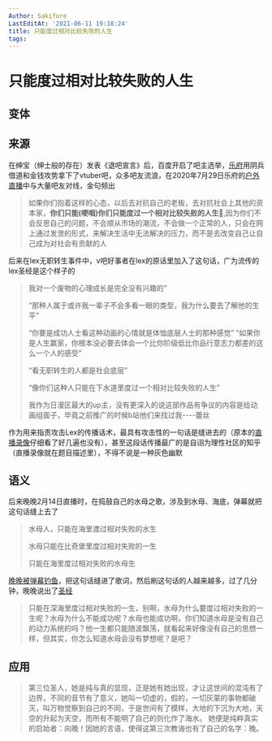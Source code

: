 ```yaml
---
Author: Sakifore
LastEditAt: '2021-06-11 19:18:24'
title: 只能度过相对比较失败的人生
tags:
---
```

# 只能度过相对比较失败的人生

## 变体

## 来源

在绅宝（绅士般的存在）发表《退吧宣言》后，百度开启了吧主选举，[乐府](https://space.bilibili.com/271887040)用阴兵借道和金钱攻势拿下了vtuber吧，众多吧友流浪，在2020年7月29日乐府的[户外直播](https://www.bilibili.com/video/BV1q64y1F7mr)中与大量吧友对线，金句频出
>如果你们抱着这样的心态，以后去对抗自己的老板，去对抗社会上其他的资本家，**你们只能(哽咽)你们只能度过一个相对比较失败的人生🤡**,因为你们不会反思自己的问题，不会顺从市场的潮流，不会做一个正常的人，只会在网上通过发泄的形式，来解决生活中无法解决的压力，而不是去改变自己让自己成为对社会有贡献的人

后来在lex无职转生事件中，v吧好事者在lex的原话里加入了这句话，广为流传的lex圣经是这个样子的
>我对一个废物的心理成长是完全没有兴趣的”
>
>“那种人属于或许我一辈子不会多看一眼的类型，我为什么要去了解他的生平”
>
>“你要是成功人士看这种动画的心情就是体恤底层人士的那种感觉” “如果你是人生赢家，你根本没必要去体会一个比你阶级低比你品行意志力都差的这么一个人的感受”
>
>“看无职转生的人都是社会底层”
>
>“像你们这种人只能在下水道里度过一个相对比较失败的人生”
>
>我作为日漫区最大的up主，没有更深入的说这部作品有争议的内容是给动画组面子，毕竟之前推广的时候b站他们来找过我----蕾丝

作为用来指责攻击Lex的传播话术，最具有攻击性的一句话是缝进去的（原本的[直播录像](https://www.bilibili.com/video/BV1ef4y167ZT)仔细看了好几遍也没有），甚至这段话传播最广的是自诩为理性社区的知乎（直播录像就在题目描述里），不得不说是一种灰色幽默

##  语义

后来晚晚2月14日直播时，在捣鼓自己的水母之歌，涉及到水母、海底，弹幕就把这句话缝上去了

>水母人，只能在海里渡过相对失败的水生
>
>水母只能在比奇堡里度过相对失败的一生
>
>只能在海里度过相对失败的水母生

[晚晚被弹幕钓鱼](https://www.bilibili.com/video/BV1AV411q7D5?p=2&t=46m56s)，把这句话缝进了歌词，然后刷这句话的人越来越多，过了几分钟，晚晚说出了[圣经](https://www.bilibili.com/video/BV1AV411q7D5?p=2&t=51m25s)

>只能在深海里度过相对失败的一生，别啊，水母为什么要度过相对失败的一生呢？水母为什么不能成功呢？水母也能成功啊，你们知道水母是没有自己的动力系统的吗？他一生都只能随波飘荡，就看起来好像没有自己的思想一样，但其实，你怎么知道水母会没有梦想呢？是吧？

##  应用

> 第三位圣人，她是纯与真的显现，正是她有她出现，才让这世间的混沌有了边界，不同的音节有了意义，她叫一切虚的，假的，一切灰蒙的事物都破灭，叫万物觉察到自己的不同，于是世间有了模样，大地的下沉为大地，天空的升起为天空，而所有不能明了自己的则化作了海水。
> 她便是纯粹真实的启始者：向晚！因她的言语，使得这第三次教诲也有了自己的名字：晚。